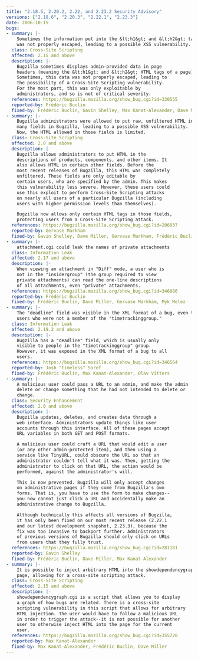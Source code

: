 ```yaml
---
title: "2.18.5, 2.20.2, 2.22, and 2.23.2 Security Advisory"
versions: ["2.18.6", "2.20.3", "2.22.1", "2.23.3"]
date: 2006-10-15
bugs:
- summary: |-
    Sometimes the information put into the &lt;h1&gt; and &lt;h2&gt; tags in Bugzilla
    was not properly escaped, leading to a possible XSS vulnerability.
  class: Cross-Site Scripting
  affected: 2.15 and above
  description: |-
    Bugzilla sometimes displays admin-provided data in page 
    headers (meaning the &lt;h1&gt; and &lt;h2&gt; HTML tags of a page).
    Sometimes, this data was not properly escaped, leading to 
    the possibility of a Cross-Site Scripting vulnerability.
    For the most part, this was only exploitable by 
    administrators, and so is not of critical severity.
  references: https://bugzilla.mozilla.org/show_bug.cgi?id=330555
  reported-by: Frédéric Buclin
  fixed-by: Frédéric Buclin, Gavin Shelley, Max Kanat-Alexander, Dave Miller
- summary: |-
    Bugzilla administrators were allowed to put raw, unfiltered HTML into
    many fields in Bugzilla, leading to a possible XSS vulnerability. 
    Now, the HTML allowed in those fields is limited.
  class: Cross-Site Scripting
  affected: 2.0 and above
  description: |-
    Bugzilla allows administrators to put HTML in the
    descriptions of products, components, and other items. It
    also allows HTML in certain other fields. Before the
    most recent releases of Bugzilla, this HTML was completely
    unfiltered. These fields are only editable by
    certain users, who are specified by the admin. This makes
    this vulnerability less severe. However, these users could
    use this exploit to perform Cross-Site Scripting attacks
    on nearly all users of a particular Bugzilla (including
    users with higher permission levels than themselves).

    Bugzilla now allows only certain HTML tags in those fields,
    protecting users from a Cross-Site Scripting attack.
  references: https://bugzilla.mozilla.org/show_bug.cgi?id=206037
  reported-by: Gervase Markham
  fixed-by: Gavin Shelley, Dave Miller, Gervase Markham, Frédéric Buclin
- summary: |-
    attachment.cgi could leak the names of private attachments
  class: Information Leak
  affected: 2.17 and above
  description: |-
    When viewing an attachment in "Diff" mode, a user who is
    not in the "insidergroup" (the group required to view
    private attachments) can read the one-line descriptions
    of all attachments, even "private" attachments.
  references: https://bugzilla.mozilla.org/show_bug.cgi?id=346086
  reported-by: Frédéric Buclin
  fixed-by: Frédéric Buclin, Dave Miller, Gervase Markham, Myk Melez
- summary: |-
    The "deadline" field was visible in the XML format of a bug, even to
    users who were not a member of the "timetrackinggroup."
  class: Information Leak
  affected: 2.19.2 and above
  description: |-
    Bugzilla has a "deadline" field, which is usually only
    visible to people in the "timetrackinggroup" group.
    However, it was exposed in the XML format of a bug to all
    users.
  references: https://bugzilla.mozilla.org/show_bug.cgi?id=346564
  reported-by: Josh "timeless" Soref
  fixed-by: Frédéric Buclin, Max Kanat-Alexander, Olav Vitters
- summary: |-
    A malicious user could pass a URL to an admin, and make the admin
    delete or change something that he had not intended to delete or 
    change.
  class: Security Enhancement
  affected: 2.0 and above
  description: |-
    Bugzilla updates, deletes, and creates data through a
    web interface. Administrators update things like user
    accounts through this interface. All of these pages accept
    URL variables in both GET and POST formats.

    A malicious user could craft a URL that would edit a user
    (or any other admin-protected item), and then using a
    service like TinyURL, could obscure the URL so that an
    administrator couldn't tell what it was. Then, getting the
    administrator to click on that URL, the action would be
    performed, against the administrator's will.

    This is now prevented. Bugzilla will only accept changes
    on administrative pages if they come from Bugzilla's own
    forms. That is, you have to use the form to make changes--
    you now cannot just click a URL and accidentally make an
    administrative change to Bugzilla.

    Although technically this affects all versions of Bugzilla,
    it has only been fixed on our most recent release (2.22.1
    and our latest development snapshot, 2.23.3), because the
    fix was too invasive to backport further. Administrators
    of previous versions of Bugzilla should only click on URLs
    from users that they fully trust.
  references: https://bugzilla.mozilla.org/show_bug.cgi?id=281181
  reported-by: Gavin Shelley
  fixed-by: Frédéric Buclin, Dave Miller, Max Kanat-Alexander
- summary: |-
    It is possible to inject arbitrary HTML into the showdependencygraph.cgi
    page, allowing for a cross-site scripting attack.
  class: Cross-Site Scripting
  affected: 2.15 and above
  description: |-
    showdependencygraph.cgi is a script that allows you to display
    a graph of how bugs are related. There is a cross-site
    scripting vulnerability in this script that allows for arbitrary
    HTML injection. The user would have to follow a malicious URL
    in order to trigger the attack--it is not possible for another
    user to otherwise inject HTML into the page for the current
    user.
  references: https://bugzilla.mozilla.org/show_bug.cgi?id=355728
  reported-by: Max Kanat-Alexander
  fixed-by: Max Kanat-Alexander, Frédéric Buclin, Dave Miller
---
```


